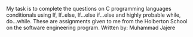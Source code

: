My task is to complete the questions on C programming languages conditionals using If, If..else, If...else if...else and highly probable while, do...while. These are assignments given to me from the Holberton School on the software engineering program.
Written by: Muhammad Jajere
